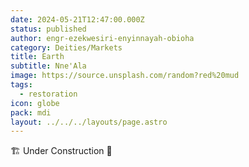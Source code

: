 ```yaml
---
date: 2024-05-21T12:47:00.000Z
status: published
author: engr-ezekwesiri-enyinnayah-obioha
category: Deities/Markets
title: Earth
subtitle: Nne'Ala
image: https://source.unsplash.com/random?red%20mud
tags:
  - restoration
icon: globe
pack: mdi
layout: ../../../layouts/page.astro
---
```

🏗️ Under Construction 🚧
